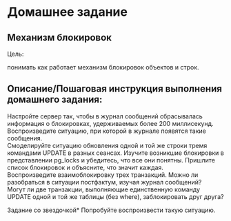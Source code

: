 # Домашнее задание

## Механизм блокировок
Цель:

понимать как работает механизм блокировок объектов и строк.


## Описание/Пошаговая инструкция выполнения домашнего задания:

Настройте сервер так, чтобы в журнал сообщений сбрасывалась информация о блокировках, удерживаемых более 200 миллисекунд. Воспроизведите ситуацию, при которой в журнале появятся такие сообщения.  
Смоделируйте ситуацию обновления одной и той же строки тремя командами UPDATE в разных сеансах. Изучите возникшие блокировки в представлении pg_locks и убедитесь, что все они понятны. Пришлите список блокировок и объясните, что значит каждая.  
Воспроизведите взаимоблокировку трех транзакций. Можно ли разобраться в ситуации постфактум, изучая журнал сообщений?  
Могут ли две транзакции, выполняющие единственную команду UPDATE одной и той же таблицы (без where), заблокировать друг друга?  

Задание со звездочкой*
Попробуйте воспроизвести такую ситуацию.
